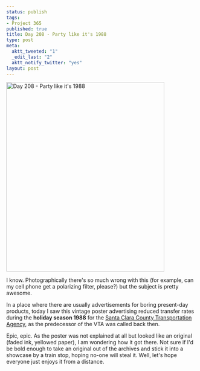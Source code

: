 ```yaml
--- 
status: publish
tags: 
- Project 365
published: true
title: Day 208 - Party like it's 1988
type: post
meta: 
  aktt_tweeted: "1"
  _edit_last: "2"
  aktt_notify_twitter: "yes"
layout: post
---
```

<a href="http://www.flickr.com/photos/freeed/5983323230/" title="Day 208 - Party like it's 1988 by Fred​, on Flickr"><img src="http://farm7.static.flickr.com/6006/5983323230_df80c97420.jpg" width="418" height="500" alt="Day 208 - Party like it's 1988"/></a>

I know. Photographically there's so much wrong with this (for example, can my cell phone get a polarizing filter, please?) but the subject is pretty awesome.

In a place where there are usually advertisements for boring present-day products, today I saw this vintage poster advertising reduced transfer rates during the <strong>holiday season 1988</strong> for the <a href="http://en.wikipedia.org/wiki/Santa_Clara_Valley_Transportation_Authority">Santa Clara County Transportation Agency</a>, as the predecessor of the VTA was called back then.

Epic, epic. As the poster was not explained at all but looked like an original (faded ink, yellowed paper), I am wondering how it got there. Not sure if I'd be bold enough to take an original out of the archives and stick it into a showcase by a train stop, hoping no-one will steal it. Well, let's hope everyone just enjoys it from a distance.
